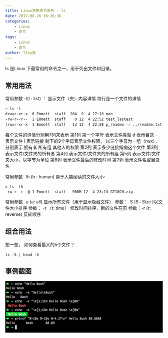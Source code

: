 ```yaml
---
title: Linux常用命令系列 - ls
date: 2017-08-26 16:36:36
categories: 
    - Linux
    - 命令
tags: 
    - Linux
    - 命令
author: Tiny熊
---
```


ls 是Linux 下最常用的命令之一，用于列出文件和目录。

<!-- more -->
## 常用用法
常用参数  -l(l : list) ： 显示文件（夹）内容详情 每行是一个文件的详情
```bash
> ls -l
drwxr-xr-x  6 Emmett  staff  204  9  4 17:18 man
-rw-r--r--  1 Emmett  staff    0 12  4 22:52 test_lastest
lrwxr-xr-x  1 Emmett  staff   13 12  4 22:58 p_readme -> ../readme.txt
```

每个文件的详情分别用7列来表示
第1列  第一个字母 表示文件类型  d 表示目录  - 表示文件 l 表示链接
剩下的9个字母表示文件权限， 以三个字母为一组（rwx），分别表示 拥有者 所有组 其他人的权限
第2列 表示多少链接指向这个文件
第3列  表示文件/文件夹的所有者
第4列 表示文件/文件夹的所有组
第5列 表示文件/文件夹大小，以字节为单位
第6列 表示文件最后的修改时间
第7列 表示文件名或目录名

常用参数 -lh (h : human) 易于人类阅读的文件大小:
```
> ls -lh
-rw-r--r--@ 1 Emmett  staff   960M 12  4 23:13 G718CH.zip
```

常用参数 -a (a: all) 显示所有文件（用于显示隐藏文件）
参数：-S (S : Size )以文件大小排序
参数： -t （t: time） 修改时间排序，新的文件在前
参数：-r (r: reverse) 反转顺序

## 组合用法
想一想， 如何查看最大的5个文件？
```
ls -S | head -5
```

## 事例截图
![](/images/linux_ls.png)

